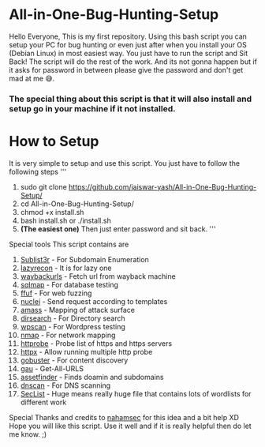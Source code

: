 # All-in-One-Bug-Hunting-Setup
Hello Everyone, This is my first repository.
Using this bash script you can setup your PC for bug hunting or even just after when you install your OS (Debian Linux) in most easiest way.
You just have to run the script and Sit Back! 
The script will do the rest of the work.
And its not gonna happen but if it asks for password in between please give the password and don't get mad at me 😅.

**<h3>The special thing about this script is that it will also install and setup go in your machine if it not installed.</h3>**

# How to Setup
It is very simple to setup and use this script. You just have to follow the following steps
'''
1. sudo git clone https://github.com/jaiswar-yash/All-in-One-Bug-Hunting-Setup/
2. cd All-in-One-Bug-Hunting-Setup/
3. chmod +x install.sh
4. bash install.sh or ./install.sh
5. **(The easiest one)** Then just enter password and sit back.
'''

Special tools This script contains are
1.  [Sublist3r](https://github.com/aboul3la/Sublist3r.git) - For Subdomain Enumeration
2.  [lazyrecon](https://github.com/nahamsec/lazyrecon.git) - It is for lazy one
3.  [waybackurls](https://github.com/tomnomnom/waybackurls) - Fetch url from wayback machine
4.  [sqlmap](https://github.com/sqlmapproject/sqlmap) - For database testing
5.  [ffuf](https://github.com/ffuf/ffuf) - For web fuzzing
6.  [nuclei](https://github.com/projectdiscovery/nuclei) - Send request according to templates
7.  [amass](https://github.com/OWASP/Amass) - Mapping of attack surface
8.  [dirsearch](https://github.com/maurosoria/dirsearch.git) - For Directory search
9.  [wpscan](https://github.com/wpscanteam/wpscan.git) - For Wordpress testing
10. [nmap](https://nmap.org/) - For network mapping
11. [httprobe](https://github.com/tomnomnom/httprobe) - Probe list of https and https servers
12. [httpx](https://github.com/projectdiscovery/httpx) - Allow running multiple http probe
13. [gobuster](https://github.com/OJ/gobuster) - For content discovery
14. [gau](https://github.com/lc/gau) - Get-All-URLS
15. [assetfinder](https://github.com/tomnomnom/assetfinder) - Finds doamin and subdomains
16. [dnscan](https://github.com/rbsec/dnscan.git) - For DNS scanning
17. [SecList](https://github.com/danielmiessler/SecLists.git) - Huge means really huge file that contains lots of wordlists for different work

Special Thanks and credits to [nahamsec](https://github.com/nahamsec) for this idea and a bit help XD
Hope you will like this script. Use it well and if it is really helpful then do let me know. ;)
